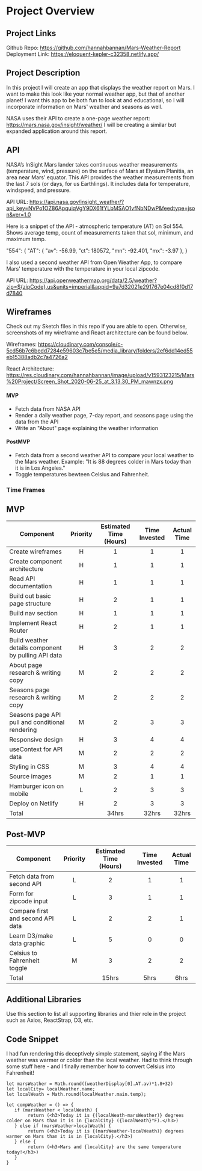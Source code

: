 # Project Overview

## Project Links

Github Repo: https://github.com/hannahbannan/Mars-Weather-Report
Deployment Link: https://eloquent-kepler-c32358.netlify.app/

## Project Description

In this project I will create an app that displays the weather report on Mars. I want to make this look like your normal weather app, but that of another planet! I want this app to be both fun to look at and educational, so I will incorporate information on Mars' weather and seasons as well.

NASA uses their API to create a one-page weather report: https://mars.nasa.gov/insight/weather/
I will be creating a similar but expanded application around this report.


## API

NASA’s InSight Mars lander takes continuous weather measurements (temperature, wind, pressure) on the surface of Mars at Elysium Planitia, an area near Mars’ equator. This API provides the weather measurements from the last 7 sols (or days, for us Earthlings). It includes data for temperature, windspeed, and pressure.

API URL: https://api.nasa.gov/insight_weather/?api_key=NVPo1OZ86ApquiqVgY9DX61fYLbMSAO1vfNbNDwP&feedtype=json&ver=1.0

Here is a snippet of the API - atmospheric temperature (AT) on Sol 554. Shows average temp, count of measurements taken that sol, minimum, and maximum temp.

"554": {
	"AT": {
		"av": -56.99,
		"ct": 180572,
		"mn": -92.401,
		"mx": -3.97
	},
}


I also used a second weather API from Open Weather App, to compare Mars' temperature with the temperature in your local zipcode.

API URL: https://api.openweathermap.org/data/2.5/weather?zip=${zipCode},us&units=imperial&appid=9a7d32021e291767e04cd8f0d17d7840


## Wireframes

Check out my Sketch files in this repo if you are able to open. Otherwise, screenshots of my wireframe and React architecture can be found below.

Wireframes: https://cloudinary.com/console/c-5cd56b7c6bedd7284e59603c7be5e5/media_library/folders/2ef6dd14ed55eb15388adb2c7a4726a2

React Architecture: https://res.cloudinary.com/hannahbannan/image/upload/v1593123215/Mars%20Project/Screen_Shot_2020-06-25_at_3.13.30_PM_mawnzx.png



#### MVP 
- Fetch data from NASA API
- Render a daily weather page, 7-day report, and seasons page using the data from the API
- Write an "About" page explaining the weather information

#### PostMVP 

- Fetch data from a second weather API to compare your local weather to the Mars weather. Example: "It is 88 degrees colder in Mars today than it is in Los Angeles."
- Toggle temperatures bewteen Celsius and Fahrenheit.

### Time Frames

## MVP
| Component | Priority | Estimated Time (Hours) | Time Invested | Actual Time |
| --- | :---: |  :---: | :---: | :---: |
| Create wireframes | H | 1 | 1 | 1 |
| Create component architecture | H | 1 | 1 | 1 |
| Read API documentation | H | 1 | 1 | 1 |
| Build out basic page structure | H | 2 | 1 | 1 |
| Build nav section | H | 1 | 1 | 1 |
| Implement React Router | H | 2 | 1 | 1 |
| Build weather details component by pulling API data | H | 3 | 2 | 2 |
| About page research & writing copy | M | 2 | 2 | 2 |
| Seasons page research & writing copy | M | 2 | 2 | 2 |
| Seasons page API pull and conditional rendering | M | 2 | 3 | 3 |
| Responsive design | H | 3 | 4 | 4 |
| useContext for API data | M | 2 | 2 | 2 |
| Styling in CSS | M | 3 | 4 | 4 |
| Source images | M | 2 | 1 | 1 |
| Hamburger icon on mobile | L | 2 | 3 | 3 |
| Deploy on Netlify | H | 2 | 3 | 3 |
| Total |  | 34hrs | 32hrs | 32hrs |


## Post-MVP
| Component | Priority | Estimated Time (Hours) | Time Invested | Actual Time |
| --- | :---: |  :---: | :---: | :---: |
| Fetch data from second API | L | 2 | 1 | 1 |
| Form for zipcode input | L | 3 | 1 | 1 |
| Compare first and second API data | L | 2 | 2 | 1 |
| Learn D3/make data graphic | L | 5 | 0 | 0 |
| Celsius to Fahrenheit toggle | M | 3 | 2 |  2|
| Total |  | 15hrs| 5hrs | 6hrs |

## Additional Libraries
 Use this section to list all supporting libraries and thier role in the project such as Axios, ReactStrap, D3, etc. 

## Code Snippet

I had fun rendering this deceptively simple statement, saying if the Mars weather was warmer or colder than the local weather. Had to think through some stuff here - and I finally remember how to convert Celsius into Fahrenheit!

```
let marsWeather = Math.round((weatherDisplay[0].AT.av)*1.8+32)
let localCity= localWeather.name;
let localWeath = Math.round(localWeather.main.temp);

let compWeather = () => {
   if (marsWeather < localWeath) {
        return (<h3>Today it is {(localWeath-marsWeather)} degrees colder on Mars than it is in {localCity} ({localWeath}°F).</h3>)
   } else if (marsWeather>localWeath) {
        return (<h3>Today it is {(marsWeather-localWeath)} degrees warmer on Mars than it is in {localCity}.</h3>)
   } else {
        return (<h3>Mars and {localCity} are the same temperature today!</h3>)
   } 
}
```
